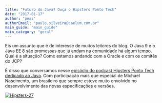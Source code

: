 ```yaml
---
title: "Futuro do Java? Ouça o Hipsters Ponto Tech"
date: "2017-01-17"
author: "peas"
authorEmail: "paulo.silveira@caelum.com.br"
main_guide: "main_guide"
main_category: "geral"
---
```


Eis um assunto que é de interesse de muitos leitores do blog. O Java 9 e o Java EE 8 são promessas que já andam na comunidade há algum tempo. Qual é a situação? Como estamos andando com a Oracle e com os comitês do JCP?

É disso que conversamos nesse [episódio do podcast Hipsters Ponto Tech dedicado ao Java](http://hipsters.tech/e-o-futuro-do-java-hipsters-27/). Com participação mais que especial de Michael Nascimento, um brasileiro que sempre esteve muito envolvido no desenvolvimento das novas especificações e versões.

[](http://hipsters.tech/e-o-futuro-do-java-hipsters-27/)[![Hipsters-27](https://blog.caelum.com.br/wp-content/uploads/2017/01/Hipsters-27-300x180.png)](https://blog.caelum.com.br/wp-content/uploads/2017/01/Hipsters-27.png)
